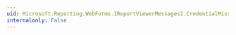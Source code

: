 ```yaml
---
uid: Microsoft.Reporting.WebForms.IReportViewerMessages2.CredentialMissingUserNameError(System.String)
internalonly: False
---
```

